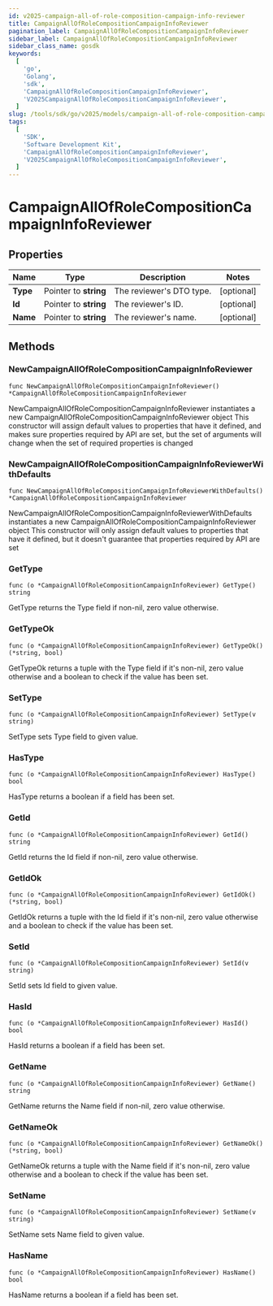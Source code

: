 ```yaml
---
id: v2025-campaign-all-of-role-composition-campaign-info-reviewer
title: CampaignAllOfRoleCompositionCampaignInfoReviewer
pagination_label: CampaignAllOfRoleCompositionCampaignInfoReviewer
sidebar_label: CampaignAllOfRoleCompositionCampaignInfoReviewer
sidebar_class_name: gosdk
keywords:
  [
    'go',
    'Golang',
    'sdk',
    'CampaignAllOfRoleCompositionCampaignInfoReviewer',
    'V2025CampaignAllOfRoleCompositionCampaignInfoReviewer',
  ]
slug: /tools/sdk/go/v2025/models/campaign-all-of-role-composition-campaign-info-reviewer
tags:
  [
    'SDK',
    'Software Development Kit',
    'CampaignAllOfRoleCompositionCampaignInfoReviewer',
    'V2025CampaignAllOfRoleCompositionCampaignInfoReviewer',
  ]
---
```


# CampaignAllOfRoleCompositionCampaignInfoReviewer

## Properties

| Name     | Type                  | Description              | Notes      |
| -------- | --------------------- | ------------------------ | ---------- |
| **Type** | Pointer to **string** | The reviewer's DTO type. | [optional] |
| **Id**   | Pointer to **string** | The reviewer's ID.       | [optional] |
| **Name** | Pointer to **string** | The reviewer's name.     | [optional] |

## Methods

### NewCampaignAllOfRoleCompositionCampaignInfoReviewer

`func NewCampaignAllOfRoleCompositionCampaignInfoReviewer() *CampaignAllOfRoleCompositionCampaignInfoReviewer`

NewCampaignAllOfRoleCompositionCampaignInfoReviewer instantiates a new CampaignAllOfRoleCompositionCampaignInfoReviewer object This constructor will assign default values to properties that have it defined, and makes sure properties required by API are set, but the set of arguments will change when the set of required properties is changed

### NewCampaignAllOfRoleCompositionCampaignInfoReviewerWithDefaults

`func NewCampaignAllOfRoleCompositionCampaignInfoReviewerWithDefaults() *CampaignAllOfRoleCompositionCampaignInfoReviewer`

NewCampaignAllOfRoleCompositionCampaignInfoReviewerWithDefaults instantiates a new CampaignAllOfRoleCompositionCampaignInfoReviewer object This constructor will only assign default values to properties that have it defined, but it doesn't guarantee that properties required by API are set

### GetType

`func (o *CampaignAllOfRoleCompositionCampaignInfoReviewer) GetType() string`

GetType returns the Type field if non-nil, zero value otherwise.

### GetTypeOk

`func (o *CampaignAllOfRoleCompositionCampaignInfoReviewer) GetTypeOk() (*string, bool)`

GetTypeOk returns a tuple with the Type field if it's non-nil, zero value otherwise and a boolean to check if the value has been set.

### SetType

`func (o *CampaignAllOfRoleCompositionCampaignInfoReviewer) SetType(v string)`

SetType sets Type field to given value.

### HasType

`func (o *CampaignAllOfRoleCompositionCampaignInfoReviewer) HasType() bool`

HasType returns a boolean if a field has been set.

### GetId

`func (o *CampaignAllOfRoleCompositionCampaignInfoReviewer) GetId() string`

GetId returns the Id field if non-nil, zero value otherwise.

### GetIdOk

`func (o *CampaignAllOfRoleCompositionCampaignInfoReviewer) GetIdOk() (*string, bool)`

GetIdOk returns a tuple with the Id field if it's non-nil, zero value otherwise and a boolean to check if the value has been set.

### SetId

`func (o *CampaignAllOfRoleCompositionCampaignInfoReviewer) SetId(v string)`

SetId sets Id field to given value.

### HasId

`func (o *CampaignAllOfRoleCompositionCampaignInfoReviewer) HasId() bool`

HasId returns a boolean if a field has been set.

### GetName

`func (o *CampaignAllOfRoleCompositionCampaignInfoReviewer) GetName() string`

GetName returns the Name field if non-nil, zero value otherwise.

### GetNameOk

`func (o *CampaignAllOfRoleCompositionCampaignInfoReviewer) GetNameOk() (*string, bool)`

GetNameOk returns a tuple with the Name field if it's non-nil, zero value otherwise and a boolean to check if the value has been set.

### SetName

`func (o *CampaignAllOfRoleCompositionCampaignInfoReviewer) SetName(v string)`

SetName sets Name field to given value.

### HasName

`func (o *CampaignAllOfRoleCompositionCampaignInfoReviewer) HasName() bool`

HasName returns a boolean if a field has been set.
